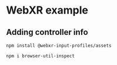 # WebXR example

## Adding controller info
`npm install @webxr-input-profiles/assets`


`npm i browser-util-inspect`